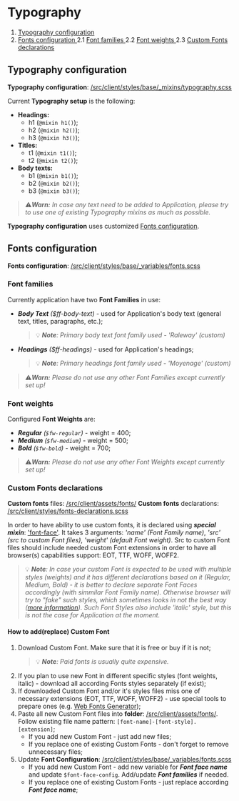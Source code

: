 # Typography
1. [ Typography configuration ](#typography-configuration)
2. [ Fonts configuration ](#fonts-configuration)
    2.1 [ Font families ](#font-families)
    2.2 [ Font weights ](#font-weights)
    2.3 [ Custom Fonts declarations ](#custom-fonts-declarations)

## Typography configuration
**Typography configuration**: [/src/client/styles/base/_mixins/typography.scss](/src/client/styles/base/_mixins/typography.scss)

Current **Typography setup** is the following:
- **Headings:**
    - h1 (`@mixin h1()`);
    - h2 (`@mixin h2()`);
    - h3 (`@mixin h3()`);
- **Titles:**
    - t1 (`@mixin t1()`);
    - t2 (`@mixin t2()`);
- **Body texts:**
    - b1 (`@mixin b1()`);
    - b2 (`@mixin b2()`);
    - b3 (`@mixin b3()`);

> ⚠️***Warn:** In case any text need to be added to Application, please try to use one of existing Typography mixins as much as possible.*

**Typography configuration** uses customized [Fonts configuration](#fonts-configuration).

## Fonts configuration
**Fonts configuration**: [/src/client/styles/base/_variables/fonts.scss](/src/client/styles/base/_variables/fonts.scss)

### Font families
Currently application have two **Font Families** in use:
- ***Body Text** ($ff-body-text)* - used for Application's body text (general text, titles, paragraphs, etc.);
    > 💡 ***Note**: Primary body text font family used - 'Raleway' (custom)*
- ***Headings** ($ff-headings)* - used for Application's headings;
    > 💡 ***Note**: Primary headings font family used - 'Moyenage' (custom)*


> ⚠️***Warn:** Please do not use any other Font Families except currently set up!*

### Font weights
Configured **Font Weights** are:
- ***Regular** (`$fw-regular`)* - weight = 400;
- ***Medium** (`$fw-medium`)* - weight = 500;
- ***Bold** (`$fw-bold`)* - weight = 700;

> ⚠️***Warn:** Please do not use any other Font Weights except currently set up!*

### Custom Fonts declarations
**Custom fonts** files: [/src/client/assets/fonts/](/src/client/assets/fonts/)
**Custom fonts** declarations: [/src/client/styles/fonts-declarations.scss](/src/client/styles/fonts-declarations.scss)

In order to have ability to use custom fonts, it is declared using ***special mixin***: ['font-face'](/src/client/styles/base/_mixins/font-face.scss). It takes 3 arguments: *'name' (Font Family name)*, *'src' (src to custom Font files)*, *'weight' (default Font weight)*. Src to custom Font files should include needed custom Font extensions in order to have all browser(s) capabilities support: EOT, TTF, WOFF, WOFF2.

> 💡 ***Note**: In case your custom Font is expected to be used with multiple styles (weights) and it has different declarations based on it (Regular, Medium, Bold) - it is better to declare separate Font Faces accordingly (with simmilar Font Family name). Otherwise browser will try to "fake" such styles, which sometimes looks in not the best way ([more information](https://css-tricks.com/typography-for-developers/#aa-remember-fonts-come-in-a-variety-of-styles)). Such Font Styles also include 'italic' style, but this is not the case for Application at the moment.*

#### How to add(replace) Custom Font
1. Download Custom Font. Make sure that it is free or buy if it is not;
    > 💡 ***Note**: Paid fonts is usually quite expensive.*
2. If you plan to use new Font in different specific styles (font weights, italic) - download all according Fonts styles separately (if exist);
3. If downloaded Custom Font and/or it's styles files miss one of necessary extensions (EOT, TTF, WOFF, WOFF2) - use special tools to prepare ones (e.g. [Web Fonts Generator](https://transfonter.org/));
4. Paste all new Custom Font files into **folder**: [/src/client/assets/fonts/](/src/client/assets/fonts/). Follow existing file name pattern: `[font-name]-[font-style].[extension]`;
    - If you add new Custom Font - just add new files;
    - If you replace one of existing Custom Fonts - don't forget to remove unnecessary files;
5. Update **Font Configuration**: [/src/client/styles/base/_variables/fonts.scss](/src/client/styles/base/_variables/fonts.scss)
    - If you add new Custom Font - add new variable for ***Font face name*** and update `$font-face-config`. Add/update ***Font families*** if needed.
    - If you replace one of existing Custom Fonts - just replace according ***Font face name***;
